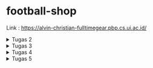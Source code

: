# football-shop

Link : https://alvin-christian-fulltimegear.pbp.cs.ui.ac.id/

<details>
<summary> Tugas 2 </summary>

## Memenuhi checklist
1. Membuat sebuah proyek Django baru

Jalankan `django-admin startproject football_store .` untuk membuat django project bernama `football_store` di current directory </br >. Lalu saya membuat 2 file env, `.env` dan `.env.prod` yang akan digunakan untuk menyimpan data-data yang sensitif. Sebagai best practice, saya juga masukkan secret key django ke dalam kedua file tersebut. Lalu mengganti baris `SECRET_KEY` menjadi ```SECRET_KEY = os.getenv('SECRET_KEY')```

Setelah itu, saya membuat gitignore menggunakan template dari tutorial 0

2. Membuat aplikasi dengan nama main pada proyek tersebut.

Jalankan `python manage.py startapp main` untuk membuat direktori baru bernama main.</br >

3. Melakukan routing pada proyek agar dapat menjalankan aplikasi main.

Tambahkan aplikasi `main` ke list Installed_Apps di file `settings.py`, ini akan membuat aplikasi main kita dikenali oleh proyek football_store</br>

4. Membuat model pada aplikasi main dengan nama Product dan memiliki atribut wajib sebagai berikut.
name sebagai nama item dengan tipe CharField.
price sebagai harga item dengan tipe IntegerField.
description sebagai deskripsi item dengan tipe TextField.
thumbnail sebagai gambar item dengan tipe URLField.
category sebagai kategori item dengan tipe CharField.
is_featured sebagai status unggulan item dengan tipe BooleanField.</br>

Untuk proyek kali ini saya menambahkan atribut `brand` yang bertipe `CharField` dan juga atribut `sold` yang bertipe `IntegerField` untuk menunjukkan berapa banyak dari produk tertentu sudah terjual

Untuk mengimplementasikannya, cukup menambahkan kode ini ke `models.py` di aplikasi `main`.

```python
    Category_Choices = [
        ('topwear', 'Top Wear'),
        ('bottomwear', 'Bottom Wear'),
        ('shoes', 'Shoes'),
        ('gloves', 'Gloves'),
        ('accessories', 'Accessories'),
        ('socks', 'Socks'),
        ('trainingequipment', 'Training Equipment'),
        ('ball', 'Ball'),
        ('bag', 'Bag'),
    ]

    name = models.CharField(max_length=30)
    price = models.IntegerField()
    description = models.TextField()
    thumbnail = models.URLField()
    category = models.CharField(max_length=20, choices=Category_Choices)
    is_featured = models.BooleanField(default=False)
    brand = models.CharField(max_length=10)
    sold = models.IntegerField(default=0)

    def __str__(self):
        return self.name
    
    def add_sold(self, quantity):
        self.sold += quantity
        self.save()
```

Kode ini akan membuat sebuah model bernama Products lewat kata kunci models.Model, lalu akan membuat atribut `name` dengan tipe `CharField` dan panjang maksimal 30 karakter, `price` dengan tipe `IntegerField`, `description` dengan tipe `Textfield`, `thumbnail` dengan tipe `URLField`, `category` dengan tipe `CharField` dan panjang maksimal 20 karakter dan pilihan dari `Category_Choices`, `is_featured` dengan tipe data `boolean` dimana nilai defaultnya adalah False, `brand` dengan tipe data `CharField` dan panjang maksimal 10, dan `sold` dengan tipe data `IntegerField`

setelah itu ada fungsi `__str__` yang digunakan untuk mengembalikan nama dari model, dan fungsi `add_sold` yang berfungsi untuk menambah nilai atribut `sold`

5. Membuat sebuah fungsi pada views.py untuk dikembalikan ke dalam sebuah template HTML yang menampilkan nama aplikasi serta nama dan kelas kamu.

Untuk ini saya menambahkan kode ini ke `views.py`
```python
def show_template(request):
    context = {
        'shop': 'Full Time Gear',
        'name': 'Alvin Christian Halim',
        'class': 'PBP F'
    }

    return render(request, "template.html", context)
```

kode ini mendefinisikan sebuah fungsi `show_template` dimana didalamnya ada 4 context yaitu `shop`, `name`, dan `class`. Lalu fungsi ini akan meretrun hasil render tersebut menurut `template.html`. Argumen request disini merupakan HTTP request yang diberikan ketika fungsi show_template dipanggil</br>

Karena untuk tugas individu kali ini hanya perlu menampilkan nama toko, nama, dan kelas, maka saya pakai template sederhana yang digunakan untuk tutorial 1</br>

```html
<p>{{ shop }}<p></p> 

<h5>Name: </h5>
<p>{{ name }}<p>
<h5>Class: </h5>
<p>{{ class }}</p>

```
`{{}}` digunakan untuk mendisplay variabel yang ada didalamnya ketika html tersebut dirender. Dalam kasus ini, yang akan ditampilkan adalah nilai variabel `shop`, `name`, dan `class` menurut context di `show_template` diatas

6. Membuat sebuah routing pada urls.py aplikasi main untuk memetakan fungsi yang telah dibuat pada views.py.

Untuk ini cukup tambahkan ini ke `urls.py`

```python
urlpatterns = [
    path('', show_template, name='show_template'),
]
```

Untuk penjelasan lebi lengkap ada di bagian berikutnya


7. Melakukan deployment ke PWS terhadap aplikasi yang sudah dibuat sehingga nantinya dapat diakses oleh teman-temanmu melalui Internet.

Untuk melakukan deployment ke PWS, pertama saya membuat proyek baru bernama fulltimegear di pws, lalu saya tambahkan env variabel saya ke PWS agar dapat digunakan oleh website saya. Setelah itu saya tambahkan url `alvin-christian-fulltimegear.pbp.cs.ui.ac.id` ke AllOWED_HOST di `settings.py` agar aplikasi webnya mengenali url deployment PWS. Setelah itu tinggal jalankan perintah deployment yang ditunjukkan di PWS.


## Buatlah bagan yang berisi request client ke web aplikasi berbasis Django beserta responnya dan jelaskan pada bagan tersebut kaitan antara urls.py, views.py, models.py, dan berkas html.

![flow](/images/basic-django.png)

ref:https://developer.mozilla.org/en-US/docs/Learn_web_development/Extensions/Server-side/Django/Introduction

Ketika seorang user membuka aplikasi django, maka browser akan mengirim sebuah `get` request. Sebuah get request dapat dianggap sebagai permintaan dari browser untuk mengambil sesuatu dari server. 

![request](/images/request.png)


Server akan menerima request tersebut dan "check" file `urls.py` untuk menentukan views mana yang tepat

```python
urlpatterns = [
    path('admin/', admin.site.urls),
    path('', include('main.urls')),
]
```

dalam kasus aplikasi saya, karena by default ketika membuka aplikasi akan berada di root URL, maka request akan diteruskan ke urls di aplikasi main, namun jika saya mengunjungi endpoin admin maka request akan diteruskan ke urls di admin.site. Untuk seterusnya saya akan gunakan main.urls sebagai contoh.

Di dalam urls di main ada potongan kode ini

```python
urlpatterns = [
    path('', show_template, name='show_template'),
]
```

Karena kita berada di root URL, maka fungsi yang akan dipanggil adalah `show_template` dari `views.py` di aplikasi main.show_template memiliki kode berikut

```python
def show_template(request):
    context = {
        'shop': 'Full Time Gear',
        'name': 'Alvin Christian Halim',
        'class': 'PBP F'
    }

    return render(request, "template.html", context)
```

kode ini mengambil file `template.html` lalu merendernya dan mereturnnya. Server kemudian mengembalikan hasil html yang dirender dan juga sebuah kode ke client untuk ditampilkan ke pengguna. Kode ini untuk memberi tahu ke client status dariaksi, apakah berhasil atau gagal, dan jika gagal, mengapa. 

![response](/images/response.png)


Tentu kita bisa menambahkan endpoint lain yang akan melakukanaksi lain tapi konsepnya tetap sama. Contoh jika kita ingin menulis atau membaca suatu data model, maka response akan diteruskan dari view ke `models.py` dimana kita dapat mengambil atau menulis data ke model yang ada di aplikasi. Setelah itu, tergantung bagaimana kita mensetup routing, kita dapat merender/mengupdate html baru dan mengembalikannya ke client.

## Jelaskan peran settings.py dalam proyek Django!

Sesuai namanya, `settings.py` merupakan kode yang menentukan konfigurasi dari aplikasi kita. Kode settings ini sebenarnya hanya merupakan sekumpulan variabel yang akan digunakan oleh aplikasi kita. Sebagai contoh, ada variabel `SECRET_KEY`, value yang kita assign ke variabel ini akan menjadi secret key yang digunakan oleh aplikasi kita untuk kegiatan kriptografi seperti signing. Variabel `ALLOWED_HOSTS` akan mendefinisikan host mana saja yang dimana aplikasi kita dapat ditampilkan (ref: https://docs.djangoproject.com/en/5.2/ref/settings/#allowed-hosts). Masih ada banyak lagi variabel yang kita bisa setting di file `settings.py`, untuk dokumentasi lengkapnya bisa lihat di https://docs.djangoproject.com/en/5.2/ref/settings/#

## Bagaimana cara kerja migrasi database di Django?

Pada saat kita melakukan perubahan pada model, maka kita perlu mengupdate database kita agar semua sinkron, proses ini bernama migration. Ketika ingin melakukan migration, kita dapat mulai dengan menjalankan perintah `python manage.py makemigrations`. Django akan scan model kita dan bandingkan dengan versi sebelumnya yang disimpan di file migrasi kita. Jika ada perbedaan, maka Django akan membuat file migrasi baru yang berisi perubahan yang ada. Ini bisa dibilang mirip dengansistem version control dari git. Kemudian kita dapat jalankan `python manage.py migrate` untuk mulai proses migrasi, tinggal tunggu sampai prosesnya kelar (ref: https://docs.djangoproject.com/en/5.2/topics/migrations/#migration-files)

## Menurut Anda, dari semua framework yang ada, mengapa framework Django dijadikan permulaan pembelajaran pengembangan perangkat lunak?

Menurut saya, alasan pertama adalah karena Django merupakan framework python, yang merupakan bahasa yang paling simpel dibanding bahasa-bahasa lain seperti php, javascript, dll. Kedua Django juga bagus untuk pengenalan design arkitektur, khususnya MVT, karena flownya jelas dan terstruktur. Terakhir, proses dari membuat proyek sampai mendeploy relatif mudah karena Django sudah memberikan cara untuk automasi seperti startapp, startproject, migrate, makemigrations, runserver, dll.

## Apakah ada feedback untuk asisten dosen tutorial 1 yang telah kamu kerjakan sebelumnya?

Mungkin dari saya belum ada karena dari materi tutorial sudah sangat membantu dan saya belum ketemu kendala apa-apa.
</details>

<details>
<summary> Tugas 3 </summary>

## Jelaskan mengapa kita memerlukan data delivery dalam pengimplementasian sebuah platform?

Sebuah platform tidak dapat berjalan tanpa adanya data, dan kita perlu sebuah cara untuk memindahkan data dari satu tempat ke tempat lain. Inilah gunanya data delivery, sebagai contoh misalkan sebuah platform menyimpan data dari produk yaitu nama, harga, dan stok. Data ini disimpan di database, ketika seorang user mengunjungi webstie tersebut untuk melihat produk, website harus dapat menampilkan data-data dari produk tersebut. Jadi harus ada perpindahan data dari database ke frontend untuk ditampilkan

## Menurutmu, mana yang lebih baik antara XML dan JSON? Mengapa JSON lebih populer dibandingkan XML?

Saya pribadi lebih suka JSON karena lebih simpel untuk ditulis dan dibaca. JSON lebih populer karena lebih ringan dibanting XML sehingga dapat di-parse lebih cepat. (ref : https://www.geeksforgeeks.org/html/difference-between-json-and-xml/)

## Jelaskan fungsi dari method is_valid() pada form Django dan mengapa kita membutuhkan method tersebut?

method is_valid() digunakan untuk ngecek apakah input form tersebut sesuai atau tidak dengan model yang ditentukan. Sebagai contoh, jika atribut nama memiliki maksimal panjang 10 char, dan ada yang input lebih dari 10 char maka method is_valid() akan mereturn false dan form tidak dapat disubmit. Sama juga jika pengguna tidak mengisi bagian yang wajib, seperti jika mencoba register tanpa memasukkan username atau password.

## Mengapa kita membutuhkan csrf_token saat membuat form di Django? Apa yang dapat terjadi jika kita tidak menambahkan csrf_token pada form Django? Bagaimana hal tersebut dapat dimanfaatkan oleh penyerang?

Cross-site request forgery (CSRF) merupakan sebuah serangan dimana seorang penyerang dapat mengirimkan request yang berbahaya atas nama pengguna. CSRF dapat terjadi ketika seorang user sedang logged in ke sebuah aplikasi. Untuk menjaga session, aplikasi web akan membuat cookie. Hal yang penting untuk dicatat adalah ketika kita mengirim sebuah request ke aplikasi tersebut, cookie akan secara otomatis dikirim juga ke server. 

Misalkan user sedang logged in ke aplikasi bank. Lalu dia pergi ke website lain yang ternyata dibuat oleh penyerang. Saat di website tersebut, ternyata website mengirim sebuah request ke aplikasi bank untuk mengganti password. Karena cookienya juga dikirim maka web bank menggangap bahwa user tersebut yang ingin mengganti password

![csrf](/images/csrf.svg)

CSRF token merupakan sebuah token random yang digunakan untuk mencegah CSRF. CSRF Ketika user mengirim form, maka CSRF token tersebut juga akan dikirm ke server, biasanya lewat hidden field di html dengan metode POST. Server akan cek apakah token tersebut sesuai, jika iya maka aksi tersebut akan dilakukan. Namun jika tidak maka aksi tersebut akan direject (ref: https://portswigger.net/web-security/csrf)

## Jelaskan bagaimana cara kamu mengimplementasikan checklist di atas secara step-by-step (bukan hanya sekadar mengikuti tutorial).

1.  Tambahkan 4 fungsi views baru untuk melihat objek yang sudah ditambahkan dalam format XML, JSON, XML by ID, dan JSON by ID.

di `views.py` saya tambahkan 4 fungsi ini
```python
def show_xml(request):
    products = Products.objects.all()
    xml_data = serializers.serialize("xml", products)
    return HttpResponse(xml_data, content_type="application/xml")

def show_json(request):
    products = Products.objects.all()
    json_data = serializers.serialize("json", products)
    return HttpResponse(json_data, content_type="application/json")

def show_xml_by_id(request, id):
    products = Products.objects.get(id=id)
    xml_data = serializers.serialize("xml", [products])
    return HttpResponse(xml_data, content_type="application/xml")

def show_json_by_id(request, id):
    products = Products.objects.get(id=id)
    json_data = serializers.serialize("json", [products])
    return HttpResponse(json_data, content_type="application/json")
```

fungsi-fungsi tersebut berguna untuk menampilkan data products dalam bentuk xml (show_xml) dan json(show_json). Terdapat juga 2 fungsi untuk menampilkan data produk tertentu berdasarkan idnya dalam bentuk json (show_json_by_id) dan (show_xml_by_id)

2. Membuat routing URL untuk masing-masing views yang telah ditambahkan pada poin 1.

Dalam `urls.py` saya tambahkan 4 endpoint ini

```python
    path('xml/<uuid:id>/', show_xml_by_id, name='show_xml_by_id'),
    path('json/<uuid:id>/', show_json_by_id, name='show_json_by_id'),
    path('xml/', show_xml, name='show_xml'),
    path('json/', show_json, name='show_json'),
```

endpoint xml digunakan untuk menampilkan data dlm xml, endpoint json untuk menampilkan dlm json, xml/<uuid:id>/ untuk menampilkan data produk dengan uuid tertenu dlm xml, dan json/<uuid:id> dalam json

3.  Membuat halaman yang menampilkan data objek model yang memiliki tombol "Add" yang akan redirect ke halaman form, serta tombol "Detail" pada setiap data objek model yang akan menampilkan halaman detail objek.

Catatatan bahwa semua kode html digenerate oleh AI

`template.html` diubah menjadi 

```html
 {% extends 'base.html' %}
 {% block content %}
<!DOCTYPE html>
<html lang="en">
<head>
    <meta charset="UTF-8">
    <title>{{ shop }}</title>
    <style>
        body { font-family: Arial, sans-serif; }
        .header { text-align: center; margin-bottom: 20px; }
        .add-button {
            display: inline-block;
            margin: 10px 0;
            padding: 10px 20px;
            background: dodgerblue;
            color: white;
            text-decoration: none;
            border-radius: 6px;
            font-size: 16px;
        }
        .add-button:hover { background: royalblue; }

        /* Product grid */
        .product-grid {
            display: grid;
            grid-template-columns: repeat(auto-fit, minmax(280px, 1fr));
            gap: 20px;
            max-width: 1000px;
            margin: auto;
        }
        .product-card {
            border: 1px solid #ddd;
            border-radius: 12px;
            padding: 15px;
            box-shadow: 0 4px 10px rgba(0,0,0,0.08);
            text-align: center;
        }
        .product-card img {
            width: 250px;
            height: 200px;
            object-fit: cover;
            border-radius: 10px;
            margin-bottom: 12px;
        }
        .product-card h2 {
            margin: 8px 0;
            font-size: 18px;
        }
        .price { font-weight: bold; color: green; margin: 5px 0; }
        .featured {
            color: #fff;
            background: crimson;
            padding: 3px 6px;
            border-radius: 5px;
            font-size: 11px;
            margin-left: 6px;
        }
        .details-button {
            display: inline-block;
            margin-top: 12px;
            padding: 8px 16px;
            background: #0b5ed7;
            color: white;
            text-decoration: none;
            border-radius: 6px;
            font-size: 14px;
        }
        .details-button:hover {
            background: #084298;
        }
    </style>
</head>
<body>
    <div class="header">
        <h1>{{ shop }}</h1>
        <h5>Name: {{ name }}</h5>
        <h5>Class: {{ class }}</h5>
        <a href="{% url 'main:add_product' %}" class="add-button">Add Product</a>
    </div>

    <div class="product-grid">
        {% for product in products %}
            <div class="product-card">
                <img src="{{ product.thumbnail }}" alt="{{ product.name }}">
                <h2>
                    {{ product.name }}
                    {% if product.is_featured %}
                        <span class="featured">Featured</span>
                    {% endif %}
                </h2>
                <p class="price">Rp {{ product.price }}</p>
                <p><strong>Brand:</strong> {{ product.brand }}</p>
                <p><strong>Stock:</strong> {{ product.stock }}</p>
                <a href="{% url 'main:show_product' product.id %}" class="details-button">View Details</a>
            </div>
        {% empty %}
            <p>No products available.</p>
        {% endfor %}
    </div>
</body>
</html>
{% endblock content %}

```

Disini ada button dengan label Add Product yang akan redirect ke url bernama add_product (path('add/', add_product, name='add_product')) diamana kita bisa menambahkan produk. 

Selain itu kita jalankan sebuah for loop untuk setiap produk dan menampilkan nama, harga, brand, dan jumblah stok

```html
        {% for product in products %}
            <div class="product-card">
                <img src="{{ product.thumbnail }}" alt="{{ product.name }}">
                <h2>
                    {{ product.name }}
                    {% if product.is_featured %}
                        <span class="featured">Featured</span>
                    {% endif %}
                </h2>
                <p class="price">Rp {{ product.price }}</p>
                <p><strong>Brand:</strong> {{ product.brand }}</p>
                <p><strong>Stock:</strong> {{ product.stock }}</p>
                <a href="{% url 'main:show_product' product.id %}" class="details-button">View Details</a>
```

ada juga button details yang akan redirect ke url bernama show_product (    path('product/<uuid:id>/', show_product, name='show_product'),)

Kode untuk show_product dalam views.py adalah

```python
def show_product(request, id):
    product = get_object_or_404(Products, id=id)
    context = {'product': product}
    return render(request, 'product_detail.html', context)
```

Yaitu hanya sekedar merender `product_detail.html` untuk produk dengan id tertentu. 

4. Membuat halaman form untuk menambahkan objek model pada app sebelumnya.

Kode dari `forms.py` adalah

```python
from django.forms import ModelForm
from main.models import Products

class ProductsForm(ModelForm):
    class Meta:
        model = Products
        fields = ["name", "description", "price", "category", "thumbnail", "is_featured", "brand","stock"]



```

dimana forms ini akan digunakan di `add_product`

```python
def add_product(request):
    form = ProductsForm(request.POST or None)
    if form.is_valid() and request.method == 'POST':
        form.save()
        return redirect('main:show_template')
    
    context = {'form': form}
    return render(request, 'add_product.html', context)

```

dengan kode html `add_product.html`

```html
 {% extends 'base.html' %}
 {% block content %}
<!DOCTYPE html>
<html lang="en">
<head>
    <meta charset="UTF-8">
    <title>Add Product</title>
    <style>
        body {
            font-family: Arial, sans-serif;
        }
        .form-container {
            width: 400px;
            margin: 50px auto;
            padding: 20px;
            border: 1px solid #ddd;
            border-radius: 10px;
            box-shadow: 0 4px 10px rgba(0,0,0,0.1);
        }
        .form-container h2 {
            text-align: center;
            margin-bottom: 20px;
        }
        .form-container form p {
            margin-bottom: 15px;
        }
        .form-container button {
            width: 100%;
            padding: 10px;
            background: dodgerblue;
            color: white;
            border: none;
            border-radius: 6px;
            font-size: 16px;
            cursor: pointer;
        }
        .form-container button:hover {
            background: royalblue;
        }
        .back-link {
            display: block;
            margin-top: 15px;
            text-align: center;
        }
    </style>
</head>
<body>
    <div class="form-container">
        <h2>Add New Product</h2>
        <form method="POST">
            {% csrf_token %}
            {{ form.as_p }}
            <button type="submit">Save Product</button>
        </form>
        <a href="{% url 'main:show_template' %}" class="back-link">⬅ Back to Products</a>
    </div>
</body>
</html>
{% endblock content %}

```

4. Membuat halaman yang menampilkan detail dari setiap data objek model.

Berikut adalah kode untuk `product_detail.html`. Kegunaan dari `product_detail.html` sudah dijelaskan di nomor 3


```html
 {% extends 'base.html' %}
 {% block content %}
<!DOCTYPE html>
<html lang="en">
<head>
    <meta charset="UTF-8">
    <title>{{ product.name }}</title>
    <style>
        body {
            font-family: Arial, sans-serif;
        }
        .product-card {
            width: 400px;
            border: 1px solid #ddd;
            border-radius: 10px;
            padding: 20px;
            margin: 20px auto;
            box-shadow: 0 4px 10px rgba(0,0,0,0.1);
        }
        .product-card img {
            width: 100%;
            border-radius: 10px;
            margin-bottom: 15px;
        }
        .product-card h2 {
            margin: 10px 0;
        }
        .price {
            font-size: 20px;
            font-weight: bold;
            color: green;
        }
        .featured {
            color: #fff;
            background: crimson;
            padding: 4px 8px;
            border-radius: 5px;
            font-size: 12px;
            margin-left: 10px;
        }
        .add-button {
            display: inline-block;
            margin: 20px auto;
            padding: 10px 20px;
            background: dodgerblue;
            color: white;
            text-decoration: none;
            border-radius: 6px;
            font-size: 16px;
            transition: background 0.3s;
        }
        .add-button:hover {
            background: royalblue;
        }
    </style>
</head>
<body>

    <!-- Single Product -->
    <div class="product-card">
        <img src="{{ product.thumbnail }}" alt="{{ product.name }}">
        <h2>{{ product.name }}
            {% if product.is_featured %}
                <span class="featured">Featured</span>
            {% endif %}
        </h2>
        <p class="price">Rp {{ product.price }}</p>
        <p><strong>Stock:</strong> {{ product.stock }}</p>
        <p><strong>Category:</strong> {{ product.get_category_display }}</p>
        <p><strong>Brand:</strong> {{ product.brand }}</p>
        <p><strong>Sold:</strong> {{ product.sold }}</p>
        <p><strong>Description:</strong></p>
        <p>{{ product.description }}</p>

    </div>
</body>
</html>
{% endblock content %}

```

Yaitu mencetak name, price, stock, category, brand, desc, dan jumblah sold


## Mengakses keempat URL di poin 2 menggunakan Postman, membuat screenshot dari hasil akses URL pada Postman, dan menambahkannya ke dalam README.md.

`/xml`

![alt text](/images/xml.png)

`/json`
![alt text](/images/json.png)

`/xml/7dd4b197-d4ce-4c98-978b-48ef8d52af39`
![alt text](/images/xml-id.png)

`/json/7dd4b197-d4ce-4c98-978b-48ef8d52af39`
![alt text](/images/json-id.png)
</details>

<details>
<summary> Tugas 4 </summary>

## Apa itu Django AuthenticationForm? Jelaskan juga kelebihan dan kekurangannya.

Django AuthenticationForm adalah form bawaan dari django yang digunakan untuk melakukan authentikasi pada saat login. Kelebihan dari AuthenticationForm adalah karena merupakan bawwan django, simpel untuk di set up dan sudah aman. Kekurangannya adalah fiturnya yang minim sehingga tidak ada pilihan seperti remember me (walaupun bisa ditambahkan) dan memaksa kita untuk menggunakan User bawaan dari django. Jika kita ingin menggunakan User custom, maka harus ada yang diganti.

## Apa perbedaan antara autentikasi dan otorisasi? Bagaiamana Django mengimplementasikan kedua konsep tersebut?

Autentikasi adalah proses untuk memverifikasi identitas user (you're who you say you are) sedangkan otorisasi merupakan proses untuk memberifikasi apakah anda mempunyai akses untuk suatu hal. Untuk autentikasi kita bisa gunakan AuthenticationForm yang sudah dijelaskan di bagian sebelumnya sedangkan untuk otorisasi kita bisa menggunakan decorator seperti `@login_required`

## Apa saja kelebihan dan kekurangan session dan cookies dalam konteks menyimpan state di aplikasi web?

Session sendiri lebih lebih aman karena di store di server dan dapat menampung lebih banyak informasi. Sedangkan untuk cookies di store di client side sehingga kurang dan hanya dapat menyimpan sedikit informasi namun kelebihannya adalah cookies lebih ringan dan cepet sehingga tidak akan membenani server dibanding session yang bisa memakan memori yang lebih besar.  

## Apakah penggunaan cookies aman secara default dalam pengembangan web, atau apakah ada risiko potensial yang harus diwaspadai? Bagaimana Django menangani hal tersebut?

Secara default penggunaan cookies belum tentu aman, pertama cookies dapat diubah oleh semua orang, sehingga perlu ada check untuk integriti dari cookie tersebut. Untuk django, cookies disecure menggunakan signing menggunakan secret key sehingga jika ada yang diubah, maka signaturenya tidak akan cocok. Selain itu, cookies juga ada kemungkinan untuk dicuri lewat serangan seperti Cross-Site Scripting (XSS), di django cookies mempunyai default keamanan yaitu `SESSION_COOKIE_HTTPONLY` = True sehingga cookie tidak bisa di akses lewat javascript. 

## Jelaskan bagaimana cara kamu mengimplementasikan checklist di atas secara step-by-step (bukan hanya sekadar mengikuti tutorial).

1. Mengimplementasikan fungsi registrasi, login, dan logout untuk memungkinkan pengguna mengakses aplikasi sebelumnya sesuai dengan status login/logoutnya.

Untuk ini kita cukup tambahkan 3 fungsi di `views.py`

```python
def register(request):
    form = UserCreationForm()

    if request.method == "POST":
        form = UserCreationForm(request.POST)
        if form.is_valid():
            form.save()
            messages.success(request, 'Your account has been successfully created!')
            return redirect('main:login')
    context = {'form':form}
    return render(request, 'register.html', context)

def login_user(request):
    if request.method == 'POST':
      form = AuthenticationForm(data=request.POST)
      if form.is_valid():
          user = form.get_user()
          login(request, user)
          response = HttpResponseRedirect(reverse('main:show_template'))
          response.set_cookie('last_login', str(datetime.datetime.now()))
          return response
    else:
        form = AuthenticationForm()
        context = {'form':form}
        return render(request, 'login.html', context)

def logout_user(request):
    logout(request)
    response = HttpResponseRedirect(reverse('main:login'))
    response.delete_cookie('last_login')
    return response

``` 
dan juga import 

```python
from django.contrib.auth.forms import UserCreationForm, AuthenticationForm
from django.contrib.auth import authenticate, login, logout
from django.contrib.auth.decorators import login_required
```

Setelah itu tinggal tambahin `@login_required(login_url='/login')` di fungsi yang ingin kita restrik


2. Membuat dua (2) akun pengguna dengan masing-masing tiga (3) dummy data menggunakan model yang telah dibuat sebelumnya untuk setiap akun di lokal.

Ini cukup register 2 akun terus masing-masing akun bikin 3 produk

3. Menghubungkan model Product dengan User.

Pertama-tama kita perlu mengimport User lalu menambahkan ```user = models.ForeignKey(User, on_delete=models.CASCADE, null=True)``` ke products.

Setelah itu kita tinggal modifikasi `show_template` agar mengambil username dari requestnya dan last_login dari cookies dan menambahkan functionality untuk filter berdasarkan all products or my products

```python
@login_required(login_url='/login')
def show_template(request):
    filter_type = request.GET.get('filter','all')
    
    if filter_type == 'all':
        product_list = Products.objects.all()
    else:
        product_list = Products.objects.filter(user=request.user)
    context = {
        'shop': 'FullTime Gear',
        'name': request.user.username,
        'class': 'PBP F',
        'products': product_list,
        'last_login': request.COOKIES.get('last_login', 'Never')
    }
    
    return render(request, "template.html", context)
```

dan `add_product` untuk membuat user product dari username yang membuatnya

```python
@login_required(login_url='/login')
def add_product(request):
    form = ProductsForm(request.POST or None)
    if form.is_valid() and request.method == 'POST':
        product_entry = form.save(commit=False)
        product_entry.user = request.user
        product_entry.save()
        return redirect('main:show_template')
    
    context = {'form': form}
    return render(request, 'add_product.html', context)
```

4. Menampilkan detail informasi pengguna yang sedang logged in seperti username dan menerapkan cookies seperti last_login pada halaman utama aplikasi.

Untuk ini tinggal ambil context dari show_template lalu tambahkan ke html

```html
 {% extends 'base.html' %}
 {% block content %}
<!DOCTYPE html>
<html lang="en">
<head>
    <meta charset="UTF-8">
    <title>{{ shop }}</title>
    <style>
        body { font-family: Arial, sans-serif; }
        .header { text-align: center; margin-bottom: 20px; }
        .add-button {
            display: inline-block;
            margin: 10px 0;
            padding: 10px 20px;
            background: dodgerblue;
            color: white;
            text-decoration: none;
            border-radius: 6px;
            font-size: 16px;
        }
        .add-button:hover { background: royalblue; }

        /* Product grid */
        .product-grid {
            display: grid;
            grid-template-columns: repeat(auto-fit, minmax(280px, 1fr));
            gap: 20px;
            max-width: 1000px;
            margin: auto;
        }
        .product-card {
            border: 1px solid #ddd;
            border-radius: 12px;
            padding: 15px;
            box-shadow: 0 4px 10px rgba(0,0,0,0.08);
            text-align: center;
        }
        .product-card img {
            width: 250px;
            height: 200px;
            object-fit: cover;
            border-radius: 10px;
            margin-bottom: 12px;
        }
        .product-card h2 {
            margin: 8px 0;
            font-size: 18px;
        }
        .price { font-weight: bold; color: green; margin: 5px 0; }
        .featured {
            color: #fff;
            background: crimson;
            padding: 3px 6px;
            border-radius: 5px;
            font-size: 11px;
            margin-left: 6px;
        }
        .details-button {
            display: inline-block;
            margin-top: 12px;
            padding: 8px 16px;
            background: #0b5ed7;
            color: white;
            text-decoration: none;
            border-radius: 6px;
            font-size: 14px;
        }
        .details-button:hover {
            background: #084298;
        }
    </style>
</head>
<body>
    <div class="header">
        <h1>{{ shop }}</h1>
        <h5>Name: {{ name }}</h5>
        <h5>Class: {{ class }}</h5>
        <a href="{% url 'main:add_product' %}" class="add-button">Add Product</a>
        <a href="{% url 'main:logout' %}" class="add-button">Logout</a>
        <h5>Sesi terakhir login: {{ last_login }}</h5>
        <a href="?filter=all" class="add-button">All Products</a>
        <a href="?filter=my" class="add-button">My Products</a>
    </div>

    <div class="product-grid">
        {% for product in products %}
            <div class="product-card">
                <img src="{{ product.thumbnail }}" alt="{{ product.name }}">
                <h2>
                    {{ product.name }}
                    {% if product.is_featured %}
                        <span class="featured">Featured</span>
                    {% endif %}
                </h2>
                <p class="price">Rp {{ product.price }}</p>
                <p><strong>Brand:</strong> {{ product.brand }}</p>
                <p><strong>Stock:</strong> {{ product.stock }}</p>
                <a href="{% url 'main:show_product' product.id %}" class="details-button">View Details</a>
            </div>
        {% empty %}
            <p>No products available.</p>
        {% endfor %}
        
    </div>
</body>
</html>
{% endblock content %}
```

</details>

<details>
<summary> Tugas 5 </summary>

## Jika terdapat beberapa CSS selector untuk suatu elemen HTML, jelaskan urutan prioritas pengambilan CSS selector tersebut!

Secara umum CSS memiliki 3 jenis, inline style, external dan internal style, dan browser default. Prioritasnya adalah inline style > external/internal style > browser default. Jika ada lebih dari 2 CSS dalam jenis CSS yang sama, maka selector CSS yang ditulis terbaru akan memiliki prioritas. Selain itu juga ada atribut !important yang dapat ditambahkan yang akan membuat selector tersebut memiliki prioritas tertinggi, lebih dari inline.

## Mengapa responsive design menjadi konsep yang penting dalam pengembangan aplikasi web? Berikan contoh aplikasi yang sudah dan belum menerapkan responsive design, serta jelaskan mengapa!

Layout dan penampilan dari website kita tergantung dengan ukuran dan jenis display yang digunakan oleh perangkat pengguna. Penampilan yang rapih dan bagus untuk dilihat di laptop belum tentu rapih dan bagus di mobile karena dimensinya yang berbeda. Sehingga penting membuat responsive design agar design kita bisa menyesuaikan dengan dimensi display yang berbeda sehingga semua pengguna dapat memiliki pengalaman yang sama-sama baik. 

Contoh yang paling mudah adalah navbar. Untuk mobile navbar sering kali menggunakan tombol "hamburger" yang akan mendisplay semua opsi ketika ditekan. Mengapa? Karena lebar dari perangkat mobile lebih kecil dipanding laptop atau tablet. Pada laptop kita bisa taruh semua opsinya langsung di navbar dan akan tetap terlihat rapih karena lebar display device kita. Namun apabila kita buat hal yang sama di mobile, maka antara satu opsi dengan opsi yang lain akan berdempetan atau bahkan bertimpaan karena kita mencoba memasukkan opsi yang banyak ke navbar yang memiliki lebar yang lebih pendek, maka untuk mengatasinya ditambahkan tombol yang akan mendisplay opsi secara vertikal dibanding horizontal

## Jelaskan perbedaan antara margin, border, dan padding, serta cara untuk mengimplementasikan ketiga hal tersebut!

Margin adalah jarak antara elemen satu dengan yang lain dan berwarna transparan. Contoh penggunaannya adalah :
```css
.box {
  margin: 20px; /
}
```

ini artinya .box akan memiliki jarak 20 pixel dari elemen yang lain

Border adalah garis yang menggelilingi sebuah elemen dan dapat kita tambahkan warna, ketebalan, dan styling. Contoh pengunaannya adalah :
```css
.box {
  border: 2px solid black;
}
```

Ini artinya .box akan memiliki garis solid seukuran 2 pixel berwarna hitam disekelilingnya

Padding adalah jarak antara konten elemen tersebut dengan bordernya. Contoh penggunaanya adalah :
```css
.box {
  padding: 15px; 
}
```
artinya antara isi dari .box dan bordernya memiliki jarak 15 pixel

Berikut adalah visualisasinya (ref : https://blog.hubspot.com/website/css-margin-vs-padding)

![](/images/margin-vs-padding-vs-border.webp)

## Jelaskan konsep flex box dan grid layout beserta kegunaannya!

Flex box dan grid adalah sebuah modul css yang memungkinkan kita untuk mengatur layout dari website kita. Untuk grid, menggunakan sistem dua dimensi yaitu row dan coloumn. Oleh sebab itu, grid cocok untuk mengatur layout dua dimensi. Sedangkan untuk flexbox hanya bisa satu dimensi, row atau column sehingga cocok untuk layout 1 dimensi. Ref : https://www.geeksforgeeks.org/css/comparison-between-css-grid-css-flexbox/

Untuk flex box terdapat 2 elemen yaitu flex container dan item, flex container adalah tempat menyimpan flex items. Flexbox juga memiliki property flex-direction yang dapat memudahkan kita untuk menentukan arah display dari flex item di dalam flex box tersebut. Ada 4 value: row, column, row-reverse, dan column reverse(ref : https://www.w3schools.com/css/css3_flexbox_container.asp)

grid juga memiliki grid container dan item dengan konsep yang mirip. Di dalam grid container ada property grid-template-columns yang memungkinkan kita untuk mengatur ukuran-ukuran dari kolom di grid tersebut, hal yang sama juga ada untuk rows yaitu grid-template-rows (ref:https://www.w3schools.com/css/css_grid_container.asp)

## Jelaskan bagaimana cara kamu mengimplementasikan checklist di atas secara step-by-step (bukan hanya sekadar mengikuti tutorial)!

1. Implementasikan fungsi untuk menghapus dan mengedit product. 

Untuk ini cukup menambahkan 2 fungsi ke `views.py`

```python
def delete_product(request, id):
    product = get_object_or_404(Products, id=id)
    product.delete()
    return redirect('main:show_template')

def edit_product(request, id):
    product = get_object_or_404(Products, id=id)
    form = ProductsForm(request.POST or None, instance=product)
    if form.is_valid() and request.method == 'POST':
        form.save()
        return redirect('main:show_template')
    
    context = {'form': form}
    return render(request, 'edit_product.html', context)
```
fungsi delete_product akan menghapus product dengan id `id` sedangkan untuk edit_product akan membuat form yang memungkinkan kita untuk mengedit detail dari product tersebut

2. Kustomisasi halaman login, register, tambah product, edit product, dan detail product semenarik mungkin.

Untuk styling saya menggunakan tailwind css, pertama-tama kita perlu tambahkan tailwind ke base.html

```html
{% load static %}
<!DOCTYPE html>
<html lang="en">
  <head>
    <meta charset="UTF-8" />
    <meta name="viewport" content="width=device-width, initial-scale=1.0" />
    {% block meta %} {% endblock meta %}
    <script src="https://cdn.tailwindcss.com"></script>
    <link rel="stylesheet" href="{% static 'css/global.css' %}"/>
  </head>
  <body>
    {% block content %} {% endblock content %}
  </body>
</html>
```

Setelah itu kita akan membuat folder `static` yang akan menyimpan css kita, di dalam folder tersebut kita akan buat `global.css`
```css
.form-style form input, form textarea, form select {
    width: 100%;
    padding: 0.5rem;
    border: 2px solid #bcbcbc;
    border-radius: 0.375rem;
}
.form-style form input:focus, form textarea:focus, form select:focus {
    outline: none;
    border-color: #16a34a;
    box-shadow: 0 0 0 3px #16a34a;
}

.form-style input[type="checkbox"] {
    width: 1.25rem;
    height: 1.25rem;
    padding: 0;
    border: 2px solid #d1d5db;
    border-radius: 0.375rem;
    background-color: white;
    cursor: pointer;
    position: relative;
    appearance: none;
    -webkit-appearance: none;
    -moz-appearance: none;
}

.form-style input[type="checkbox"]:checked {
    background-color: #16a34a;
    border-color: #16a34a;
}

.form-style input[type="checkbox"]:checked::after {
    content: '✓';
    position: absolute;
    top: 50%;
    left: 50%;
    transform: translate(-50%, -50%);
    color: white;
    font-weight: bold;
    font-size: 0.875rem;
}

.form-style input[type="checkbox"]:focus {
    outline: none;
    border-color: #16a34a;
    box-shadow: 0 0 0 3px rgba(22, 163, 74, 0.1);
}
```
Di base.html sudah ada load static sehingga semua template yang mengextend base.html dapat menggunakan elemen css, kita tinggal mengubah html dari login, product detail, register, add product, dan edit product agar lebih menarik. Untuk sebagian besar, kodenya masih sama dengan tutorial namun untuk register dan login saya menambahkan fitur untuk show dan hide password menggunakan javascript. Berikut html untuk login

```html
{% extends 'base.html' %}

{% block meta %}
<title>Login - FullTime Gear</title>
{% endblock meta %}

{% block content %}
<div class="bg-gradient-to-br from-green-50 via-white to-green-100 w-full min-h-screen flex items-center justify-center p-8">
  <div class="max-w-md w-full">
    <div class="bg-white rounded-lg border border-gray-200 p-6 sm:p-8 form-style">
      <div class="text-center mb-8">
        <h1 class="text-2xl font-bold text-gray-900 mb-2">Sign In</h1>
        <p class="text-gray-600">Welcome back to FullTime Gear</p>
      </div>

      
      {% if form.non_field_errors %}
        <div class="mb-6">
          {% for error in form.non_field_errors %}
            <div class="px-4 py-3 rounded-md text-sm border bg-red-50 border-red-200 text-red-700">
              {{ error }}
            </div>
          {% endfor %}
        </div>
      {% endif %}

      {% if form.errors %}
        <div class="mb-6">
          {% for field, errors in form.errors.items %}
            {% if field != '__all__' %}
              {% for error in errors %}
                <div class="px-4 py-3 rounded-md text-sm border bg-red-50 border-red-200 text-red-700 mb-2">
                  <strong>{{ field|title }}:</strong> {{ error }}
                </div>
              {% endfor %}
            {% endif %}
          {% endfor %}
        </div>
      {% endif %}

      <form method="POST" action="" class="space-y-6">
        {% csrf_token %}
        
        <div>
          <label for="username" class="block text-sm font-medium text-gray-700 mb-2">Username</label>
          <input 
            id="username" 
            name="username" 
            type="text" 
            required 
            class="w-full px-4 py-3 border border-gray-300 rounded-md focus:outline-none focus:border-green-500 transition-colors" 
            placeholder="Enter your username">
        </div>

        <div>
          <label for="password" class="block text-sm font-medium text-gray-700 mb-2">Password</label>
          <div class="relative">
            <input 
              id="password" 
              name="password" 
              type="password" 
              required 
              class="w-full px-4 py-3 border border-gray-300 rounded-md focus:outline-none focus:border-green-500 transition-colors" 
              placeholder="Enter your password">
            
            <button type="button" onclick="togglePassword()" 
              class="absolute inset-y-0 right-3 flex items-center text-gray-400 hover:text-gray-600">

              <svg xmlns="http://www.w3.org/2000/svg" viewBox="0 0 16 16" fill="#000000" aria-hidden="true" id="open-eye" height="16" width="16">
                <path d="M8 10a2 2 0 1 0 0 -4 2 2 0 0 0 0 4Z" stroke-width="0.6667"></path>
                <path fill-rule="evenodd" d="M0.8819999999999999 7.631333333333332C1.8739999999999999 4.650666666666666 4.6853333333333325 2.5 8.000666666666666 2.5c3.313333333333333 0 6.123333333333333 2.1486666666666663 7.116666666666667 5.126666666666667 0.07999999999999999 0.24133333333333332 0.07999999999999999 0.5013333333333333 0 0.742 -0.9913333333333334 2.9806666666666666 -3.8033333333333332 5.131333333333333 -7.117999999999999 5.131333333333333 -3.313333333333333 0 -6.124 -2.1486666666666663 -7.116666666666667 -5.126666666666667a1.1746666666666665 1.1746666666666665 0 0 1 0 -0.742ZM11.5 8a3.5 3.5 0 1 1 -7 0 3.5 3.5 0 0 1 7 0Z" clip-rule="evenodd" stroke-width="0.6667"></path>
              </svg>
              <svg xmlns="http://www.w3.org/2000/svg" viewBox="0 0 16 16" fill="#000000" aria-hidden="true" id="close-eye" height="16" width="16" class="hidden">
                <desc>
                  Eye Slash Streamline Icon: https://streamlinehq.com
                </desc>
                <path d="M2.353333333333333 1.6466666666666667a0.5 0.5 0 0 0 -0.7066666666666667 0.7066666666666667l12 12a0.5 0.5 0 1 0 0.7066666666666667 -0.7066666666666667l-12 -12Zm12.764 6.7219999999999995a7.499333333333333 7.499333333333333 0 0 1 -1.7539999999999998 2.873333333333333l-2.066 -2.066a3.5 3.5 0 0 0 -4.473333333333333 -4.473333333333333L5.172666666666666 3.051333333333333a7.478 7.478 0 0 1 2.828 -0.5513333333333332c3.313333333333333 0 6.123333333333333 2.1486666666666663 7.116666666666667 5.126666666666667 0.07999999999999999 0.24133333333333332 0.07999999999999999 0.5013333333333333 0 0.742Z" stroke-width="0.6667"></path>
                <path d="M10.5 8c0 0.12 -0.008666666666666666 0.238 -0.024666666666666663 0.35333333333333333l-2.829333333333333 -2.828666666666667A2.5 2.5 0 0 1 10.5 8Zm-2.1466666666666665 2.4753333333333334 -2.828666666666667 -2.829333333333333a2.5 2.5 0 0 0 2.829333333333333 2.828666666666667Z" stroke-width="0.6667"></path>
                <path d="M4.5 8c0 -0.4126666666666666 0.07133333333333333 -0.8086666666666666 0.20266666666666666 -1.176l-2.0666666666666664 -2.0666666666666664a7.5 7.5 0 0 0 -1.7533333333333332 2.873333333333333c-0.07999999999999999 0.24133333333333332 -0.07999999999999999 0.5013333333333333 0 0.7426666666666667 0.9926666666666667 2.9779999999999998 3.802666666666666 5.126666666666667 7.116666666666667 5.126666666666667 1 0 1.9553333333333331 -0.19599999999999998 2.828 -0.5513333333333332l-1.651333333333333 -1.651333333333333A3.5 3.5 0 0 1 4.5 8Z" stroke-width="0.6667"></path>
              </svg>
            </button>
          </div>
        </div>


        <button 
          type="submit" 
          class="w-full bg-green-600 text-white font-medium py-3 px-4 rounded-md hover:bg-green-700 transition-colors">
          Sign In
        </button>
      </form>

      
      {% if messages %}
        <div class="mt-6">
          {% for message in messages %}
            <div 
              class="
                px-4 py-3 rounded-md text-sm border mb-2
                {% if message.tags == 'success' %}
                  bg-green-50 border-green-200 text-green-700
                {% elif message.tags == 'error' %}
                  bg-red-50 border-red-200 text-red-700
                {% else %}
                  bg-gray-50 border-gray-200 text-gray-700
                {% endif %}
              ">
              {{ message }}
            </div>
          {% endfor %}
        </div>
      {% endif %}

     
      <div class="mt-6 text-center pt-6 border-t border-gray-200">
        <p class="text-gray-500 text-sm">
          Don't have an account? 
          <a href="{% url 'main:register' %}" class="text-green-600 hover:text-green-700 font-medium">
            Register Now
          </a>
        </p>
      </div>
    </div>
  </div>
</div>

<script>
  function togglePassword() {
    const input = document.getElementById("password");
    const openEye = document.getElementById("open-eye");
    const closeEye = document.getElementById("close-eye");

    if (input.type === "password") {
      input.type = "text";
      openEye.classList.add("hidden");
      closeEye.classList.remove("hidden");
    } else {
      input.type = "password";
      closeEye.classList.add("hidden");
      openEye.classList.remove("hidden");
    }
  }
</script>
{% endblock content %}
```

Selain itu saya juga menambahkan gradient pada background

Untuk product_detail.html saya memodifikasi dikit agar thumbnailnya dapat selalu terlihat secara penuh dan berada di tengah dan menambahkan border hijau.

```html
{% extends 'base.html' %}
{% load static %}

{% block meta %}
<title>{{ product.name }} - FullTime Gear</title>
{% endblock meta %}

{% block content %}
<div class="bg-gray-50 w-full min-h-screen">
    <div class="max-w-6xl mx-auto px-4 sm:px-6 lg:px-8 py-8">
        
        <!-- Back Navigation -->
        <div class="mb-6">
            <a href="{% url 'main:show_template' %}" class="text-gray-600 hover:text-gray-900 font-medium transition-colors">
                ← Back to Products
            </a>
        </div>
        
        <!-- Product -->
        <article class="bg-white rounded-lg border border-gray-200 overflow-hidden">
            
            <!-- Header -->
            <div class="p-6 sm:p-8">
                <div class="flex flex-wrap items-center gap-2 mb-4">
                    {% if product.is_featured %}
                        <span class="inline-flex items-center px-3 py-1 rounded-md text-xs font-medium bg-green-600 text-white">
                            Featured
                        </span>
                    {% endif %}
                </div>
                
                <h1 class="text-3xl sm:text-4xl font-bold text-gray-900 leading-tight mb-4">
                    {{ product.name }}
                </h1>
                
                <div class="flex flex-wrap items-center text-sm text-gray-500 gap-4">
                    <span class="text-green-600 font-semibold text-lg">Rp {{ product.price }}</span>
                    <span>Stock: {{ product.stock }}</span>
                </div>
            </div>

            <!-- Product Image -->
            {% if product.thumbnail %}
                <div class="px-6 sm:px-8 flex justify-center items-center">
                    <img src="{{ product.thumbnail }}" 
                        alt="{{ product.name }}" 
                        class="max-h-96 w-auto object-contain rounded-lg">
                </div>
            {% endif %}

            <!-- Product Description -->
            <div class="p-6 sm:p-8">
                <div class="prose prose-lg max-w-none">
                    <div class="text-gray-700 leading-relaxed whitespace-pre-line text-base sm:text-lg">
                        {{ product.description }}
                    </div>
                </div>
            </div>

            <!-- Extra Info -->
            <div class="border-t border-gray-200 p-6 sm:p-8 bg-gray-50">
                <div class="flex items-center justify-between">
                    <div>
                        <p class="font-medium text-gray-900">
                            Brand: {{ product.brand }}
                        </p>
                        {% if product.user %}
                            <p class="text-sm text-gray-500">Added by {{ product.user.username }}</p>
                        {% else %}
                            <p class="text-sm text-gray-500">Added by Anonymous</p>
                        {% endif %}
                    </div>
                </div>
            </div>
        </article>
    </div>
</div>
{% endblock content %}

```

3. Kustomisasi halaman daftar product menjadi lebih menarik dan responsive. Kemudian, perhatikan kondisi berikut:
 Jika pada aplikasi belum ada product yang tersimpan, halaman daftar product akan menampilkan gambar dan pesan bahwa belum ada product yang terdaftar.
 Jika sudah ada product yang tersimpan, halaman daftar product akan menampilkan detail setiap product dengan menggunakan card (tidak boleh sama persis dengan desain pada Tutorial!).


Pertama-tama kita buat product_card.css, isi dari css ini hanya css dari kode saya untuk tugas 2 (yang dibuat oleh AI), pada awalnya css tersebut masih inline, sekarang agar lebih rapih saya pindahkan ke static files, berikut kodenya

```css
body {
  font-family: Arial, sans-serif;
}

.header {
  text-align: center;
  margin-bottom: 20px;
}

.add-button {
  display: inline-block;
  margin: 10px 0;
  padding: 10px 20px;
  background: #16a34a; 
  color: white;
  text-decoration: none;
  border-radius: 6px;
  font-size: 16px;
  transition: background 0.2s;
}
.add-button:hover {
  background: #15803d;
}

/* Product grid */
.product-grid {
  display: grid;
  grid-template-columns: repeat(auto-fit, minmax(280px, 1fr));
  gap: 20px;
  max-width: 1000px;
  margin: auto;
}

.product-card {
  border: 1px solid #ddd;
  border-radius: 12px;
  padding: 15px;
  box-shadow: 0 4px 10px rgba(0, 0, 0, 0.08);
  text-align: center;
  background: white;
}

.product-card img {
  max-width: 100%;
  max-height: 200px;   /* limit height */
  width: auto;         /* scale proportionally */
  height: auto;
  object-fit: contain; /* make sure full image is visible */
  display: block;
  margin: 0 auto 12px; /* center horizontally + add bottom margin */
}

.product-card h2 {
  margin: 8px 0;
  font-size: 18px;
}

.price {
  font-weight: bold;
  color: #16a34a; 
  margin: 5px 0;
}

.featured {
  color: #fff;
  background: #15803d; 
  padding: 3px 6px;
  border-radius: 5px;
  font-size: 11px;
  margin-left: 6px;
}

.details-button {
  display: inline-block;
  margin-top: 12px;
  padding: 8px 16px;
  background: #16a34a; 
  color: white;
  text-decoration: none;
  border-radius: 6px;
  font-size: 14px;
  transition: background 0.2s;
}
.details-button:hover {
  background: #15803d; 
}
```
Setelah itu saya buat product_card.html yaitu html untuk product card yang akan menggunakan css dari product_card.css, berikut kodenya
```html
{% load static %}
<link rel="stylesheet" href="{% static 'css/product_card.css' %}">

<article class="product-card">
  <!-- Thumbnail -->
  {% if product.thumbnail %}
    <img src="{{ product.thumbnail }}" alt="{{ product.name }}">
  {% else %}
    <div class="w-full h-48 bg-gray-200 rounded-md"></div>
  {% endif %}

  <!-- Title -->
  <h2>
    {{ product.name }}
    {% if product.is_featured %}
      <span class="featured">Featured</span>
    {% endif %}
  </h2>

  <!-- Price / Stock -->
  <p class="price">Rp {{ product.price }}</p>
  <p><strong>Brand:</strong> {{ product.brand }}</p>
  <p><strong>Stock:</strong> {{ product.stock }}</p>

  <!-- Action Buttons -->
  <div class="mt-4 flex justify-center space-x-3">
    <a href="{% url 'main:show_product' product.id %}" class="details-button">View Details</a>
    {% if user.is_authenticated and product.user == user %}
      <a href="{% url 'main:edit_product' product.id %}" class="details-button">Edit</a>
      <a href="{% url 'main:delete_product' product.id %}" class="details-button" style="background:#dc2626;">Delete</a>
    {% endif %}
  </div>
</article>

```
Untuk tombol delete, saya kasih background merah agar berbeda dengan edit supaya meminimalisir kemungkinan salah pencet oleh user. Terakhir tinggal memodifikasi template.html agar menggunakan product_card.html

```html
{% extends 'base.html' %}
{% load static %}

{% block meta %}
<title>FullTime Gear - Products</title>
{% endblock meta %}

{% block content %}
{% include 'navbar.html' %}
<div class="bg-gray-50 w-full pt-16 min-h-screen">
  <div class="max-w-7xl mx-auto px-4 sm:px-6 lg:px-8 py-8">

    <!-- Header Section -->
    <div class="mb-8">
      <h1 class="text-3xl font-bold text-gray-900 mb-2">Football Products</h1>
      <p class="text-gray-600">Browse and shop the best football gear</p>
    </div>

    <!-- Filter Section -->
    <div class="flex flex-col sm:flex-row sm:items-center sm:justify-between mb-8 bg-white rounded-lg border border-gray-200 p-4">
      <div class="flex space-x-3 mb-4 sm:mb-0">
        <a href="?" class="{% if request.GET.filter == 'all' or not request.GET.filter %} bg-green-600 text-white{% else %} bg-white text-gray-700 border border-gray-300{% endif %} px-4 py-2 rounded-md font-medium transition-colors hover:bg-green-600 hover:text-white">
          All Products
        </a>
        <a href="?filter=my" class="{% if request.GET.filter == 'my' %} bg-green-600 text-white{% else %} bg-white text-gray-700 border border-gray-300{% endif %} px-4 py-2 rounded-md font-medium transition-colors hover:bg-green-600 hover:text-white">
          My Products
        </a>
      </div>
      {% if user.is_authenticated %}
        <div class="text-sm text-gray-500">
          Last login: {{ last_login }}
        </div>
      {% endif %}
    </div>

    <!-- Product Grid -->
    {% if not products %}
      <div class="bg-white rounded-lg border border-gray-200 p-12 text-center">
        <div class="w-32 h-32 mx-auto mb-4">
          <img src="{% static 'images/no-product.png' %}" alt="No products available" class="w-full h-full object-contain">
        </div>
        <h3 class="text-lg font-medium text-gray-900 mb-2">No products found</h3>
        <p class="text-gray-500 mb-6">Be the first to add a product.</p>
        <a href="{% url 'main:add_product' %}" class="inline-flex items-center px-4 py-2 bg-green-600 text-white rounded-md hover:bg-green-700 transition-colors">
          Add Product
        </a>
      </div>
    {% else %}
      <div class="grid grid-cols-1 md:grid-cols-2 lg:grid-cols-3 gap-6">
        {% for product in products %}
          {% include 'product_card.html' with product=product %}
        {% endfor %}
      </div>
    {% endif %}
  </div>
</div>
{% endblock content %}

```
untuk no-product.png saya membuat folder baru di dalam static bernama images dan menggunakan gambar berikut
![](/static/images/no-product.png)


4. Untuk setiap card product, buatlah dua buah button untuk mengedit dan menghapus product pada card tersebut!

Untuk kodenya sudah ada di kode product_card.html di nomor sebelumnya, berikut snippet kode untuk tombolnya :
```html
    {% if user.is_authenticated and product.user == user %}
      <a href="{% url 'main:edit_product' product.id %}" class="details-button">Edit</a>
      <a href="{% url 'main:delete_product' product.id %}" class="details-button" style="background:#dc2626;">Delete</a>
    {% endif %}
```

tombol ini hanya akan muncul jika user sudah terautentikasi (logged in) and merupakan orang yang menambahkan produk tersebut (if user.is_authenticated and product.user == user)

5. Buatlah navigation bar (navbar) untuk fitur-fitur pada aplikasi yang responsive terhadap perbedaan ukuran device, khususnya mobile dan desktop.

Untuk navbar saya masih menggunakan navbar yang dari tutorial, untuk mengimplementasikannya kita hanya perlu membuat `navbar.html` (di folder yang sama dengan `base.html`) lalu menambahkannya ke `template.html`

```html
{% extends 'base.html' %}
{% load static %}

{% block meta %}
<title>FullTime Gear - Products</title>
{% endblock meta %}

{% block content %}
{% include 'navbar.html' %}
```

berikut kode untuk navbar.html

```html
<nav class="fixed top-0 left-0 w-full bg-white border-b border-gray-200 shadow-sm z-50">
  <div class="max-w-7xl mx-auto px-6 lg:px-8">
    <div class="flex items-center justify-between h-16">
      
      <!-- Logo / Branding -->
      <div class="flex items-center">
        <h1 class="text-xl font-semibold text-gray-900">
          <span class="text-green-600">FullTime</span> Gear
        </h1>
      </div>
      
      <!-- Desktop Navigation -->
      <div class="hidden md:flex items-center space-x-8">
        <a href="{% url 'main:show_template' %}" class="text-gray-600 hover:text-gray-900 font-medium transition-colors">
          Home
        </a>
        <a href="{% url 'main:add_product' %}" class="text-gray-600 hover:text-gray-900 font-medium transition-colors">
          Add Product
        </a>
      </div>
      
      <!-- Desktop User Section -->
      <div class="hidden md:flex items-center space-x-6">
        {% if user.is_authenticated %}
          <div class="text-right">
            <div class="text-sm font-medium text-gray-900">{{ name|default:user.username }}</div>
            <div class="text-xs text-gray-500">{{ class|default:"PBP F" }}</div>
          </div>
          <a href="{% url 'main:logout' %}" class="text-red-600 hover:text-red-700 font-medium transition-colors">
            Logout
          </a>
        {% else %}
          <a href="{% url 'main:login' %}" class="text-gray-600 hover:text-gray-900 font-medium transition-colors">
            Login
          </a>
          <a href="{% url 'main:register' %}" class="bg-green-600 hover:bg-green-700 text-white px-4 py-2 rounded font-medium transition-colors">
            Register
          </a>
        {% endif %}
      </div>
      
      <!-- Mobile Menu Button -->
      <div class="md:hidden flex items-center">
        <button class="mobile-menu-button p-2 text-gray-600 hover:text-gray-900 transition-colors">
          <span class="sr-only">Open menu</span>
          <div class="w-6 h-6 flex flex-col justify-center items-center">
            <span class="bg-current block transition-all duration-300 ease-out h-0.5 w-6 rounded-sm"></span>
            <span class="bg-current block transition-all duration-300 ease-out h-0.5 w-6 rounded-sm my-0.5"></span>
            <span class="bg-current block transition-all duration-300 ease-out h-0.5 w-6 rounded-sm"></span>
          </div>
        </button>
      </div>
    </div>
  </div>
  
  <!-- Mobile Menu -->
  <div class="mobile-menu hidden md:hidden bg-white border-t border-gray-200">
    <div class="px-6 py-4 space-y-4">
      
      <!-- Mobile Navigation Links -->
      <div class="space-y-1">
        <a href="{% url 'main:show_template' %}" class="block text-gray-600 hover:text-gray-900 font-medium py-3 transition-colors">
          Home
        </a>
        <a href="{% url 'main:add_product' %}" class="block text-gray-600 hover:text-gray-900 font-medium py-3 transition-colors">
          Add Product
        </a>
      </div>
      
      <!-- Mobile User Section -->
      <div class="border-t border-gray-200 pt-4">
        {% if user.is_authenticated %}
          <div class="mb-4">
            <div class="font-medium text-gray-900">{{ name|default:user.username }}</div>
            <div class="text-sm text-gray-500">{{ class|default:"PBP F" }}</div>
          </div>
          <a href="{% url 'main:logout' %}" class="block text-red-600 hover:text-red-700 font-medium py-3 transition-colors">
            Logout
          </a>
        {% else %}
          <div class="space-y-3">
            <a href="{% url 'main:login' %}" class="block text-gray-600 hover:text-gray-900 font-medium py-3 transition-colors">
              Login
            </a>
            <a href="{% url 'main:register' %}" class="block bg-green-600 hover:bg-green-700 text-white font-medium py-3 px-4 rounded text-center transition-colors">
              Register
            </a>
          </div>
        {% endif %}
      </div>
    </div>
  </div>
  
  <script>
    const btn = document.querySelector("button.mobile-menu-button");
    const menu = document.querySelector(".mobile-menu");

    btn.addEventListener("click", () => {
      menu.classList.toggle("hidden");
    });
  </script>
</nav>

```


</details>



